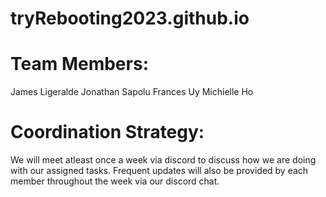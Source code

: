 # tryRebooting2023.github.io

# Team Members:
James Ligeralde   Jonathan Sapolu   Frances Uy   Michielle Ho

# Coordination Strategy:
We will meet atleast once a week via discord to discuss how we are doing with our assigned tasks. Frequent updates will also be provided by each member throughout the week via our discord chat.




